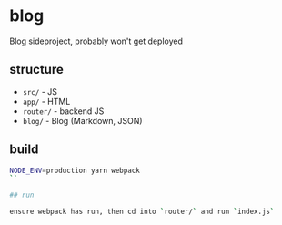 # blog
Blog sideproject, probably won't get deployed

## structure

- `src/` - JS
- `app/` - HTML
- `router/` - backend JS
- `blog/` - Blog (Markdown, JSON)

## build

```sh
NODE_ENV=production yarn webpack
``

## run

ensure webpack has run, then cd into `router/` and run `index.js`
